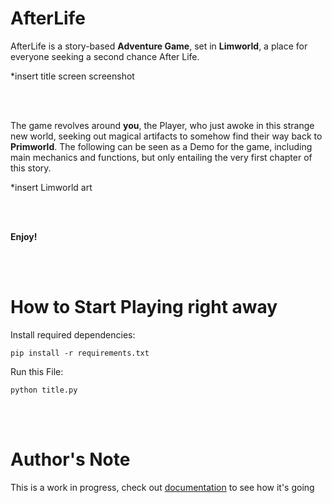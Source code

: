 # AfterLife

AfterLife is a story-based **Adventure Game**, set in **Limworld**, a place for everyone seeking a second chance After Life. 

*insert title screen screenshot

<br/><br/>

The game revolves around **you**, the Player, who just awoke in this strange new world, seeking out magical artifacts to somehow find their way back to **Primworld**. 
The following can be seen as a Demo for the game, including main mechanics and functions, but only entailing the very first chapter of this story. 

*insert Limworld art

<br/><br/>

**Enjoy!**

<br/><br/>

# How to Start Playing right away

Install required dependencies:

```pip install -r requirements.txt```

Run this File:

```python title.py```

<br/><br/>

# Author's Note

This is a work in progress, check out [documentation](https://github.com/CrvptiK/AfterLife/blob/main/documentation.md) to see how it's going
